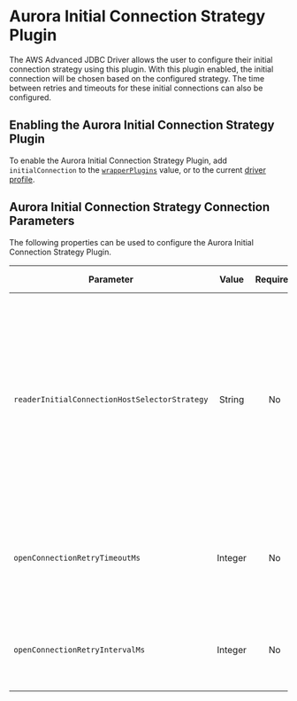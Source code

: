 # Aurora Initial Connection Strategy Plugin

The AWS Advanced JDBC Driver allows the user to configure their initial connection strategy using this plugin. With this plugin enabled, the initial connection will be chosen based on the configured strategy. The time between retries and timeouts for these initial connections can also be configured.

## Enabling the Aurora Initial Connection Strategy Plugin

To enable the Aurora Initial Connection Strategy Plugin, add `initialConnection` to the [`wrapperPlugins`](../UsingTheJdbcDriver.md#connection-plugin-manager-parameters) value, or to the current [driver profile](../UsingTheJdbcDriver.md#connection-plugin-manager-parameters).

## Aurora Initial Connection Strategy Connection Parameters

The following properties can be used to configure the Aurora Initial Connection Strategy Plugin.

| Parameter                                     |  Value  | Required | Description                                                                                                                                                                                                                   | Example            | Default Value |
|-----------------------------------------------|:-------:|:--------:|-------------------------------------------------------------------------------------------------------------------------------------------------------------------------------------------------------------------------------|--------------------|---------------|
| `readerInitialConnectionHostSelectorStrategy` | String  |    No    | The strategy that should be used to select a new reader host while opening a new connection. <br><br> For more information on the different strategies for this parameter, see this [table](../ReaderSelectionStrategies.md). | `leastConnections` | `random`      |
| `openConnectionRetryTimeoutMs`                | Integer |    No    | The maximum allowed time for retries when opening a connection in milliseconds.                                                                                                                                               | `200`              | `30000`       |
| `openConnectionRetryIntervalMs`               | Integer |    No    | The time between retries when opening a connection in milliseconds.                                                                                                                                                           | `200`              | `1000`        |

